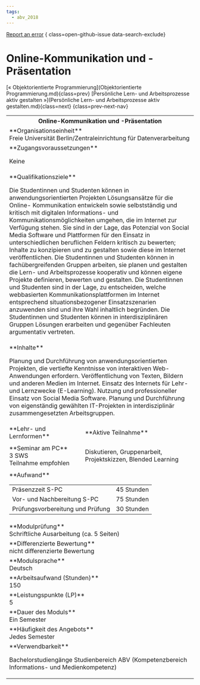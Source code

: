 ```yaml
---
tags:
  - abv_2018
---
```

[Report an error](https://github.com/SGSSGene/FUB-SUP/issues/new?title=Error%20in%20%22Online-Kommunikation%20und%20-Pr%C3%A4sentation%22&body=There%20seems%20to%20be%20an%20error%20in%20module%20%22Online-Kommunikation%20und%20-Pr%C3%A4sentation%22%2E%0A%0A%3CDescribe%20here%20a%20slightly%20more%20detailed%20description%20of%20what%20is%20wrong%3E&labels=bug)
{ class=open-github-issue data-search-exclude}

# Online-Kommunikation und -Präsentation

[« Objektorientierte Programmierung](Objektorientierte Programmierung.md){class=prev}
[Persönliche Lern- und Arbeitsprozesse aktiv gestalten »](Persönliche Lern- und Arbeitsprozesse aktiv gestalten.md){class=next}
{class=prev-next-nav}

<table markdown id="moduledesc">
<tr markdown class="moduledesc_head"><th colspan="2">Online-Kommunikation und -Präsentation </th></tr>
<tr markdown><td colspan="2">**Organisationseinheit**   <br>Freie Universität Berlin/Zentraleinrichtung für Datenverarbeitung</td></tr>


<tr markdown><td colspan="2">**Zugangsvoraussetzungen** <br>

Keine


</td></tr>
<tr markdown><td colspan="2">**Qualifikationsziele**    <br>

Die Studentinnen und Studenten können in anwendungsorientierten Projekten
Lösungsansätze für die Online- Kommunikation entwickeln sowie selbstständig
und kritisch mit digitalen Informations- und Kommunikationsmöglichkeiten
umgehen, die im Internet zur Verfügung stehen. Sie sind in der Lage, das
Potenzial von Social Media Software und Plattformen für den Einsatz in
unterschiedlichen beruflichen Feldern kritisch zu bewerten; Inhalte zu
konzipieren und zu gestalten sowie diese im Internet veröffentlichen. Die
Studentinnen und Studenten können in fachübergreifenden Gruppen arbeiten,
sie planen und gestalten die Lern- und Arbeitsprozesse kooperativ und können
eigene Projekte definieren, bewerten und gestalten. Die Studentinnen und
Studenten sind in der Lage, zu entscheiden, welche webbasierten
Kommunikationsplattformen im Internet entsprechend situationsbezogener
Einsatzszenarien anzuwenden sind und ihre Wahl inhaltlich begründen. Die
Studentinnen und Studenten können in interdisziplinären Gruppen Lösungen
erarbeiten und gegenüber Fachleuten argumentativ vertreten.


</td></tr>
<tr markdown><td colspan="2">**Inhalte**                <br>

Planung und Durchführung von anwendungsorientierten Projekten, die vertiefte
Kenntnisse von interaktiven Web- Anwendungen erfordern. Veröffentlichung von
Texten, Bildern und anderen Medien im Internet. Einsatz des Internets für
Lehr- und Lernzwecke (E-Learning). Nutzung und professioneller Einsatz von
Social Media Software. Planung und Durchführung von eigenständig gewählten
IT-Projekten in interdisziplinär zusammengesetzten Arbeitsgruppen.


</td></tr>

<tr markdown><td>**Lehr- und Lernformen**</td><td>**Aktive Teilnahme**</td></tr>
<tr markdown><td> **Seminar am PC** <br>3 SWS <br> Teilnahme empfohlen</td><td>

Diskutieren, Gruppenarbeit, Projektskizzen, Blended Learning
</td></tr>
<tr markdown><td colspan="2">**Aufwand**                <br>
<table class="aufwand_table">
<tr><td>Präsenzzeit S-PC</td><td>45 Stunden</td></tr>
<tr><td>Vor- und Nachbereitung S-PC</td><td>75 Stunden</td></tr>
<tr><td>Prüfungsvorbereitung und Prüfung</td><td>30 Stunden</td></tr>
</table>

</td></tr>
<tr markdown><td colspan="2">**Modulprüfung**             <br>Schriftliche Ausarbeitung (ca. 5 Seiten)


</td></tr>
<tr markdown><td colspan="2">**Differenzierte Bewertung** <br>nicht differenzierte Bewertung

</td></tr>
<tr markdown><td colspan="2">**Modulsprache**             <br>Deutsch</td></tr>
<tr markdown><td colspan="2">**Arbeitsaufwand (Stunden)** <br>150</td></tr>
<tr markdown><td colspan="2">**Leistungspunkte (LP)**     <br>5</td></tr>
<tr markdown><td colspan="2">**Dauer des Moduls**         <br>Ein Semester</td></tr>
<tr markdown><td colspan="2">**Häufigkeit des Angebots**  <br>Jedes Semester</td></tr>
<tr markdown><td colspan="2">**Verwendbarkeit**           <br>

Bachelorstudiengänge Studienbereich ABV (Kompetenzbereich Informations- und
Medienkompetenz)


</td></tr>

</table>
